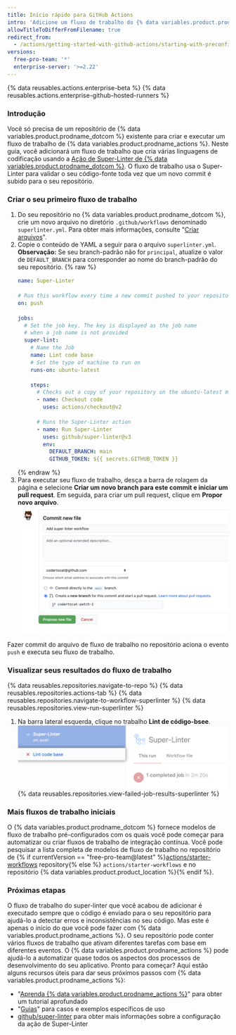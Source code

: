 ```yaml
---
title: Início rápido para GitHub Actions
intro: 'Adicione um fluxo de trabalho do {% data variables.product.prodname_actions %} a um repositório existente em até 5 minutos ou menos.'
allowTitleToDifferFromFilename: true
redirect_from:
  - /actions/getting-started-with-github-actions/starting-with-preconfigured-workflow-templates
versions:
  free-pro-team: '*'
  enterprise-server: '>=2.22'
---
```


{% data reusables.actions.enterprise-beta %}
{% data reusables.actions.enterprise-github-hosted-runners %}

### Introdução

Você só precisa de um repositório de {% data variables.product.prodname_dotcom %} existente para criar e executar um fluxo de trabalho de {% data variables.product.prodname_actions %}. Neste guia, você adicionará um fluxo de trabalho que cria várias linguagens de codificação usando a [Ação de Super-Linter de {% data variables.product.prodname_dotcom %}](https://github.com/github/super-linter). O fluxo de trabalho usa o Super-Linter para validar o seu código-fonte toda vez que um novo commit é subido para o seu repositório.

### Criar o seu primeiro fluxo de trabalho

1. Do seu repositório no {% data variables.product.prodname_dotcom %}, crie um novo arquivo no diretório `.github/workflows` denominado `superlinter.yml`. Para obter mais informações, consulte "[Criar arquivos](/github/managing-files-in-a-repository/creating-new-files)".
2. Copie o conteúdo de YAML a seguir para o arquivo `superlinter.yml`. **Observação:** Se seu branch-padrão não for `principal`, atualize o valor de `DEFAULT_BRANCH` para corresponder ao nome do branch-padrão do seu repositório.
    {% raw %}
    ```yaml
    name: Super-Linter

    # Run this workflow every time a new commit pushed to your repository
    on: push

    jobs:
      # Set the job key. The key is displayed as the job name
      # when a job name is not provided
      super-lint:
        # Name the Job
        name: Lint code base
        # Set the type of machine to run on
        runs-on: ubuntu-latest

        steps:
          # Checks out a copy of your repository on the ubuntu-latest machine
          - name: Checkout code
            uses: actions/checkout@v2

          # Runs the Super-Linter action
          - name: Run Super-Linter
            uses: github/super-linter@v3
            env:
              DEFAULT_BRANCH: main
              GITHUB_TOKEN: ${{ secrets.GITHUB_TOKEN }}
    ```
    {% endraw %}
3. Para executar seu fluxo de trabalho, desça a barra de rolagem da página e selecione **Criar um novo branch para este commit e iniciar um pull request**. Em seguida, para criar um pull request, clique em **Propor novo arquivo**. ![Arquivo do fluxo de trabalho do commit](/assets/images/commit-workflow-file.png)

Fazer commit do arquivo de fluxo de trabalho no repositório aciona o evento `push` e executa seu fluxo de trabalho.

### Visualizar seus resultados do fluxo de trabalho

{% data reusables.repositories.navigate-to-repo %}
{% data reusables.repositories.actions-tab %}
{% data reusables.repositories.navigate-to-workflow-superlinter %}
{% data reusables.repositories.view-run-superlinter %}
1. Na barra lateral esquerda, clique no trabalho **Lint de código-bsee**. ![Lint do trabalho do código-base](/assets/images/help/repository/superlinter-lint-code-base-job.png)
{% data reusables.repositories.view-failed-job-results-superlinter %}

### Mais fluxos de trabalho iniciais

O {% data variables.product.prodname_dotcom %} fornece modelos de fluxo de trabalho pré-configurados com os quais você pode começar para automatizar ou criar fluxos de trabalho de integração contínua. Você pode pesquisar a lista completa de modelos de fluxo de trabalho no repositório de {% if currentVersion == "free-pro-team@latest" %}[actions/starter-workflows](https://github.com/actions/starter-workflows) repository{% else %} `actions/starter-workflows` e no repositório {% data variables.product.product_location %}{% endif %}.

### Próximas etapas

O fluxo de trabalho do super-linter que você acabou de adicionar é executado sempre que o código é enviado para o seu repositório para ajudá-lo a detectar erros e inconsistências no seu código. Mas este é apenas o início do que você pode fazer com {% data variables.product.prodname_actions %}. O seu repositório pode conter vários fluxos de trabalho que ativam diferentes tarefas com base em diferentes eventos. O {% data variables.product.prodname_actions %} pode ajudá-lo a automatizar quase todos os aspectos dos processos de desenvolvimento do seu aplicativo. Pronto para começar? Aqui estão alguns recursos úteis para dar seus próximos passos com {% data variables.product.prodname_actions %}:

- "[Aprenda {% data variables.product.prodname_actions %}](/actions/learn-github-actions)" para obter um tutorial aprofundado
- "[Guias](/actions/guides)" para casos e exemplos específicos de uso
- [github/super-linter](https://github.com/github/super-linter) para obter mais informações sobre a configuração da ação de Super-Linter
